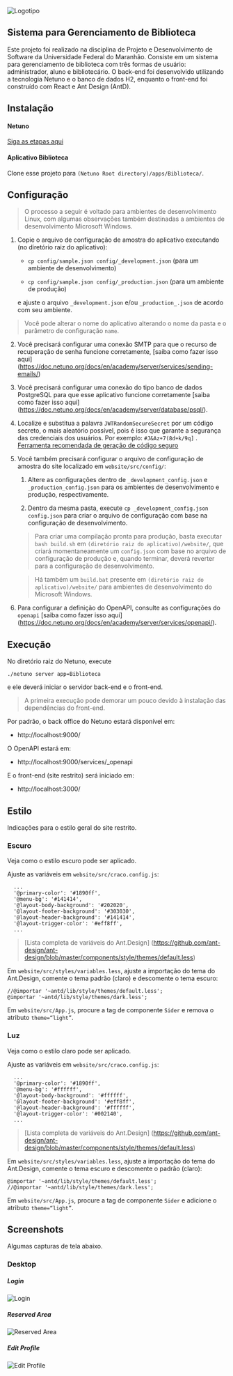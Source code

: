 ![Logotipo](website/public/images/logo.png)

## Sistema para Gerenciamento de Biblioteca

Este projeto foi realizado na disciplina de Projeto e Desenvolvimento de Software da Universidade Federal do Maranhão. Consiste em um sistema para gerenciamento de biblioteca com três formas de usuário: administrador, aluno e bibliotecário. O back-end foi desenvolvido utilizando a tecnologia Netuno e o banco de dados H2, enquanto o front-end foi construído com React e Ant Design (AntD).

## Instalação

#### Netuno

[Siga as etapas aqui](https://doc.netuno.org/docs/en/installation/)

#### Aplicativo Biblioteca

Clone esse projeto para `(Netuno Root directory)/apps/Biblioteca/`.

## Configuração

> O processo a seguir é voltado para ambientes de desenvolvimento Linux, com algumas observações também destinadas a ambientes de desenvolvimento Microsoft Windows.

1. Copie o arquivo de configuração de amostra do aplicativo executando (no diretório raiz do aplicativo):

    * `cp config/sample.json config/_development.json` (para um ambiente de desenvolvimento)

    * `cp config/sample.json config/_production.json` (para um ambiente de produção)

    e ajuste o arquivo `_development.json` e/ou `_production_.json` de acordo com seu ambiente.

> Você pode alterar o nome do aplicativo alterando o nome da pasta e o parâmetro de configuração `name`.

2. Você precisará configurar uma conexão SMTP para que o recurso de recuperação de senha funcione corretamente, [saiba como fazer isso aqui] (https://doc.netuno.org/docs/en/academy/server/services/sending-emails/)

3. Você precisará configurar uma conexão do tipo banco de dados PostgreSQL para que esse aplicativo funcione corretamente [saiba como fazer isso aqui] (https://doc.netuno.org/docs/en/academy/server/database/psql/).

4. Localize e substitua a palavra `JWTRandomSecureSecret` por um código secreto, o mais aleatório possível, pois é isso que garante a segurança das credenciais dos usuários. Por exemplo: `#J&Az+7(8d+k/9q]` . [Ferramenta recomendada de geração de código seguro](https://passwordsgenerator.net/)

5. Você também precisará configurar o arquivo de configuração de amostra do site localizado em `website/src/config/`:

    1. Altere as configurações dentro de `_development_config.json` e `_production_config.json` para os ambientes de desenvolvimento e produção, respectivamente.

    2. Dentro da mesma pasta, execute `cp _development_config.json config.json` para criar o arquivo de configuração com base na configuração de desenvolvimento.

    > Para criar uma compilação pronta para produção, basta executar `bash build.sh` em `(diretório raiz do aplicativo)/website/`, que criará momentaneamente um `config.json` com base no arquivo de configuração de produção e, quando terminar, deverá reverter para a configuração de desenvolvimento.

    > Há também um `build.bat` presente em `(diretório raiz do aplicativo)/website/` para ambientes de desenvolvimento do Microsoft Windows.

6. Para configurar a definição do OpenAPI, consulte as configurações do `openapi` [saiba como fazer isso aqui] (https://doc.netuno.org/docs/en/academy/server/services/openapi/).

## Execução

No diretório raiz do Netuno, execute

`./netuno server app=Biblioteca`

e ele deverá iniciar o servidor back-end e o front-end.

> A primeira execução pode demorar um pouco devido à instalação das dependências do front-end.

Por padrão, o back office do Netuno estará disponível em:

- http://localhost:9000/

O OpenAPI estará em:

- http://localhost:9000/services/_openapi

E o front-end (site restrito) será iniciado em:

- http://localhost:3000/

## Estilo

Indicações para o estilo geral do site restrito.

### Escuro

Veja como o estilo escuro pode ser aplicado.

Ajuste as variáveis em `website/src/craco.config.js`:

```
  ...
  '@primary-color': '#1890ff',
  '@menu-bg': '#141414',
  '@layout-body-background': '#202020',
  '@layout-footer-background': '#303030',
  '@layout-header-background': '#141414',
  '@layout-trigger-color': '#eff8ff',
  ...
```

> [Lista completa de variáveis do Ant.Design] (https://github.com/ant-design/ant-design/blob/master/components/style/themes/default.less)

Em `website/src/styles/variables.less`, ajuste a importação do tema do Ant.Design, comente o tema padrão (claro) e descomente o tema escuro:

```
//@importar '~antd/lib/style/themes/default.less';
@importar '~antd/lib/style/themes/dark.less';
```

Em `website/src/App.js`, procure a tag de componente `Sider` e remova o atributo `theme=“light”`.

### Luz

Veja como o estilo claro pode ser aplicado.

Ajuste as variáveis em `website/src/craco.config.js`:

```
  ...
  '@primary-color': '#1890ff',
  '@menu-bg': '#ffffff',
  '@layout-body-background': '#ffffff', 
  '@layout-footer-background': '#eff8ff',
  '@layout-header-background': '#ffffff',
  '@layout-trigger-color': '#002140',
  ...
```

> [Lista completa de variáveis do Ant.Design] (https://github.com/ant-design/ant-design/blob/master/components/style/themes/default.less)

Em `website/src/styles/variables.less`, ajuste a importação do tema do Ant.Design, comente o tema escuro e descomente o padrão (claro):

```
@importar '~antd/lib/style/themes/default.less'; 
//@importar '~antd/lib/style/themes/dark.less';
```

Em `website/src/App.js`, procure a tag de componente `Sider` e adicione o atributo `theme=“light”`.

## Screenshots

Algumas capturas de tela abaixo.

### Desktop

##### Login
![Login](website/public/images/desktop.png)
##### Reserved Area
![Reserved Area](website/public/images/areareservada.png)
##### Edit Profile
![Edit Profile](website/public/images/editarperfil.png)
